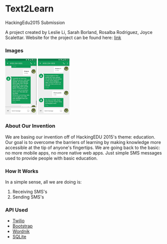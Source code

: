 # Text2Learn
HackingEdu2015 Submission 

A project created by Leslie Li, Sarah Borland, Rosalba Rodriguez, Joyce Scalettar. 
Website for the project can be found here: [link](nguyetduong.github.io/Text2Learn)

### Images 
<img src="screenshots/img1.jpg" alt="Drawing" style="width: 20%;"/> 
<img src="screenshots/img2.jpg" alt="Drawing" style="width: 20%;"/>

### About Our Invention
We are basing our invention off of HackingEDU 2015's theme: education. Our goal is to overcome the barriers of 
learning by making knowledge more accessible at the tip of anyone's fingertips. We are going back to the basic:
no more mobile apps, no more native web apps. Just simple SMS messages used to provide people with basic education. 

### How It Works
In a simple sense, all we are doing is:
1. Receiving SMS's
2. Sending SMS's

### API Used
- [Twilio](https://www.twilio.com/api)
- [Bootstrap](http://getbootstrap.com/)
- [Wordnik](http://developer.wordnik.com/)
- [SQLite](https://www.sqlite.org/)
